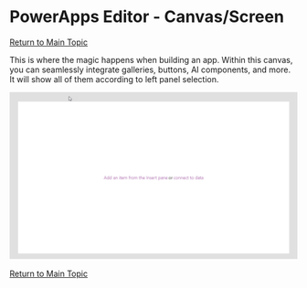 # PowerApps Editor - Canvas/Screen
[Return to Main Topic](https://github.com/felixbons/PowerPlatform/blob/main/PowerApps/beginner/3%20-%20PowerApps%20Editor%20-%20Let's%20take%20a%20look.md)<br>

This is where the magic happens when building an app. Within this canvas, you can seamlessly integrate galleries, buttons, AI components, and more. It will show all of them according to left panel selection.

![Canvas](/PowerApps/assets/Topic3/PAEDetails/2024-01-11_21-40-51.png)<br>

[Return to Main Topic](https://github.com/felixbons/PowerPlatform/blob/main/PowerApps/beginner/3%20-%20PowerApps%20Editor%20-%20Let's%20take%20a%20look.md)<br>